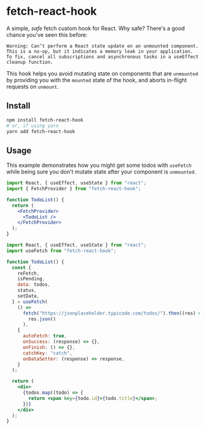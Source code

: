 # fetch-react-hook

A simple, _safe_ fetch custom hook for React. Why safe? There's a good chance you've seen this before:

```
Warning: Can’t perform a React state update on an unmounted component. This is a no-op, but it indicates a memory leak in your application. To fix, cancel all subscriptions and asynchronous tasks in a useEffect cleanup function.
```

This hook helps you avoid mutating state on components that are `unmounted` by providing you with the `mounted` state of the hook, and aborts in-flight requests on `unmount`.

## Install

```bash
npm install fetch-react-hook
# or, if using yarn
yarn add fetch-react-hook
```

## Usage

This example demonstrates how you might get some todos with `useFetch` while being sure you don't mutate state after your component is `unmounted`.

```jsx
import React, { useEffect, useState } from "react";
import { FetchProvider } from "fetch-react-hook";

function TodoList() {
  return (
    <FetchProvider>
      <TodoList />
    </FetchProvider>
  );
}
```

```jsx
import React, { useEffect, useState } from "react";
import useFetch from "fetch-react-hook";

function TodoList() {
  const {
    reFetch,
    isPending,
    data: todos,
    status,
    setData,
  } = useFetch(
    () =>
      fetch("https://jsonplaceholder.typicode.com/todos/").then((res) =>
        res.json()
      ),
    {
      autoFetch: true,
      onSuccess: (response) => {},
      onFinish: () => {},
      catchKey: "catch",
      onDataSetter: (response) => response,
    }
  );

  return (
    <div>
      {todos.map((todo) => {
        return <span key={todo.id}>{todo.title}</span>;
      })}
    </div>
  );
}
```
